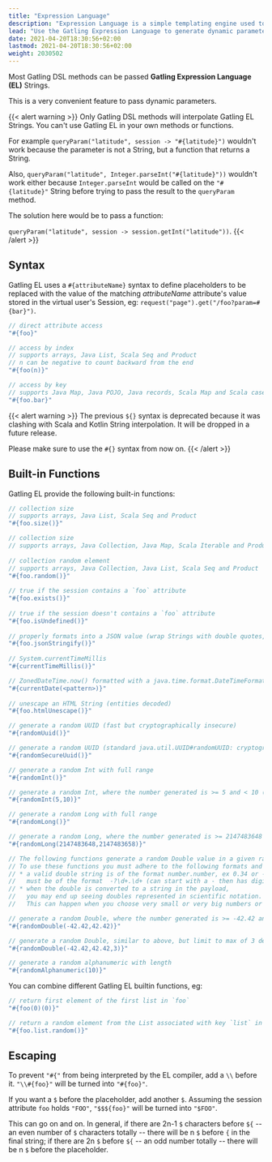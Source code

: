 ```yaml
---
title: "Expression Language"
description: "Expression Language is a simple templating engine used to write dynamic values by fetching values from the Session"
lead: "Use the Gatling Expression Language to generate dynamic parameters"
date: 2021-04-20T18:30:56+02:00
lastmod: 2021-04-20T18:30:56+02:00
weight: 2030502
---
```


Most Gatling DSL methods can be passed **Gatling Expression Language (EL)** Strings.

This is a very convenient feature to pass dynamic parameters.

{{< alert warning >}}
Only Gatling DSL methods will interpolate Gatling EL Strings.
You can't use Gatling EL in your own methods or functions.

For example `queryParam("latitude", session -> "#{latitude}")` wouldn't work because the parameter is not a String, but a function that returns a String.

Also, `queryParam("latitude", Integer.parseInt("#{latitude}"))` wouldn't work either because `Integer.parseInt` would be called on the `"#{latitude}"` String before trying to pass the result to the `queryParam` method.

The solution here would be to pass a function:

`queryParam("latitude", session -> session.getInt("latitude"))`.
{{< /alert >}}

## Syntax

Gatling EL uses a `#{attributeName}` syntax to define placeholders to be replaced with the value of the matching *attributeName* attribute's value stored in the virtual user's Session, eg: `request("page").get("/foo?param=#{bar}")`.

```java
// direct attribute access
"#{foo}"

// access by index
// supports arrays, Java List, Scala Seq and Product
// n can be negative to count backward from the end
"#{foo(n)}"

// access by key
// supports Java Map, Java POJO, Java records, Scala Map and Scala case class
"#{foo.bar}"
```

{{< alert warning >}}
The previous `${}` syntax is deprecated because it was clashing with Scala and Kotlin String interpolation. It will be dropped in a future release.

Please make sure to use the `#{}` syntax from now on.
{{< /alert >}}

## Built-in Functions

Gatling EL provide the following built-in functions:

```java
// collection size
// supports arrays, Java List, Scala Seq and Product
"#{foo.size()}"

// collection size
// supports arrays, Java Collection, Java Map, Scala Iterable and Product
  
// collection random element
// supports arrays, Java Collection, Java List, Scala Seq and Product
"#{foo.random()}"
  
// true if the session contains a `foo` attribute
"#{foo.exists()}"
  
// true if the session doesn't contains a `foo` attribute
"#{foo.isUndefined()}"
  
// properly formats into a JSON value (wrap Strings with double quotes, deal with null)
"#{foo.jsonStringify()}"
  
// System.currentTimeMillis
"#{currentTimeMillis()}"

// ZonedDateTime.now() formatted with a java.time.format.DateTimeFormatter pattern
"#{currentDate(<pattern>)}"
  
// unescape an HTML String (entities decoded)
"#{foo.htmlUnescape()}"

// generate a random UUID (fast but cryptographically insecure)
"#{randomUuid()}"

// generate a random UUID (standard java.util.UUID#randomUUID: cryptographically secure, but slower)
"#{randomSecureUuid()}"

// generate a random Int with full range
"#{randomInt()}"

// generate a random Int, where the number generated is >= 5 and < 10 (the right bound of 10 is excluded)
"#{randomInt(5,10)}"

// generate a random Long with full range
"#{randomLong()}"

// generate a random Long, where the number generated is >= 2147483648 and < 2147483658 (the right bound is excluded)
"#{randomLong(2147483648,2147483658)}"

// The following functions generate a random Double value in a given range
// To use these functions you must adhere to the following formats and pay attention to the gotchas
// * a valid double string is of the format number.number, ex 0.34 or -12.34, while these are INVALID .34 or 2. or +0.34
//   must be of the format  -?\d+.\d+ (can start with a - then has digit(s) then a . then has digit(s))
// * when the double is converted to a string in the payload,
//   you may end up seeing doubles represented in scientific notation.
//   This can happen when you choose very small or very big numbers or when requesting many decimal places

// generate a random Double, where the number generated is >= -42.42 and < 42.42 (the right bound of 42.42 is excluded)
"#{randomDouble(-42.42,42.42)}"

// generate a random Double, similar to above, but limit to max of 3 decimal places
"#{randomDouble(-42.42,42.42,3)}"

// generate a random alphanumeric with length
"#{randomAlphanumeric(10)}"
```

You can combine different Gatling EL builtin functions, eg:

```java
// return first element of the first list in `foo`
"#{foo(0)(0)}"

// return a random element from the List associated with key `list` in the Map `foo`
"#{foo.list.random()}"
```

## Escaping

To prevent `"#{"` from being interpreted by the EL compiler, add a `\\` before it. `"\\#{foo}"` will be turned into `"#{foo}"`.

If you want a `$` before the placeholder, add another `$`.
Assuming the session attribute `foo` holds `"FOO"`, `"$$${foo}"` will be turned into `"$FOO"`.

This can go on and on. In general, if there are 2n-1 `$` characters before `${` -- an even number of `$` characters totally --
there will be n `$` before `{` in the final string;
if there are 2n `$` before `${` -- an odd number totally -- there will be n `$` before the placeholder.
